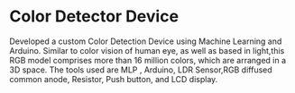# Color Detector Device
Developed a custom Color Detection Device using Machine Learning and Arduino. 
Similar to color vision of human eye, as well as based in light,this RGB model comprises more than 16 million colors, which are arranged in a 3D space. 
The tools used are MLP , Arduino, LDR Sensor,RGB diffused common anode, Resistor, Push button, and LCD display.
